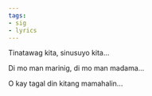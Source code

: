 ```yaml
---
tags:
- sig
- lyrics
---
```




Tinatawag kita, sinusuyo kita...

Di mo man marinig, di mo man madama...

O kay tagal din kitang mamahalin...